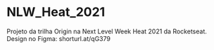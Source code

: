 # NLW_Heat_2021
Projeto da trilha Origin na Next Level Week Heat 2021 da Rocketseat.
Design no Figma: shorturl.at/qG379
